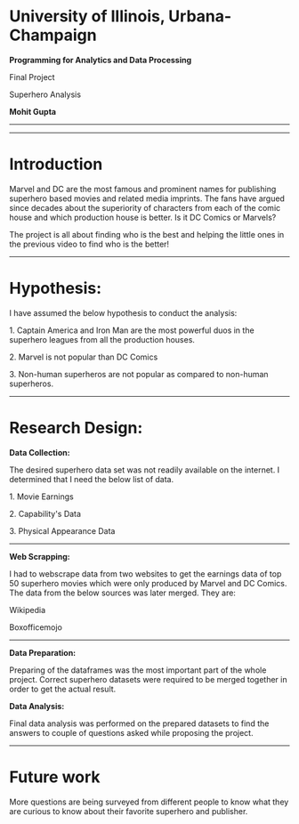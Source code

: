 
# University of Illinois, Urbana-Champaign



**Programming for Analytics and Data Processing**

Final Project

<p class="fragment">Superhero Analysis</p>

**Mohit Gupta**

---

<!-- .slide: data-background-iframe="https://www.youtube.com/embed/HtWuOYiKZKA" data-background-interactive -->

---

# Introduction



<p class="fade">Marvel and DC are the most famous and prominent names for publishing superhero based movies and related media imprints. The fans have argued since decades about the superiority of characters from each of the comic house and which production house is better. Is it DC Comics or Marvels? </p>

<p class="slide">The project is all about finding who is the best and helping the little ones in the previous video to find who is the better!</p>

---

# Hypothesis:

I have assumed the below hypothesis to conduct the analysis:

<p class="concave">1. Captain America and Iron Man are the most powerful duos in the superhero leagues from all the production houses.</p>
<p class="convex">2. Marvel is not popular than DC Comics</p>
<p class="zoom">3. Non-human superheros are not popular as compared to non-human superheros.</p>

---

# Research Design:

**Data Collection:**

The desired superhero data set was not readily available on the internet. I determined that I need the below list of data.
<p class="fragment">1. Movie Earnings</p>
<p class="fragment">2. Capability's Data </p>
<p class="fragment">3. Physical Appearance Data</p>

---

**Web Scrapping:**

I had to webscrape data from two websites to get the earnings data of top 50 superhero movies which were only produced by Marvel and DC Comics. The data from the below sources was later merged. They are:

<p class="fragment">Wikipedia</p>
<p class="fragment">Boxofficemojo</p>

---

**Data Preparation:**

Preparing of the dataframes was the most important part of the whole project. Correct superhero datasets were required to be merged together in order to get the actual result. 

**Data Analysis:**

Final data analysis was performed on the prepared datasets to find the answers to couple of questions asked while proposing the project.

---

# Future work

More questions are being surveyed from different people to know what they are curious to know about their favorite superhero and publisher.

